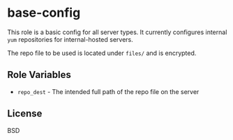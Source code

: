 base-config
=========

This role is a basic config for all server types. It currently configures internal `yum` repositories for internal-hosted servers.

The repo file to be used is located under `files/` and is encrypted.

Role Variables
--------------

* `repo_dest` - The intended full path of the repo file on the server

License
-------

BSD
